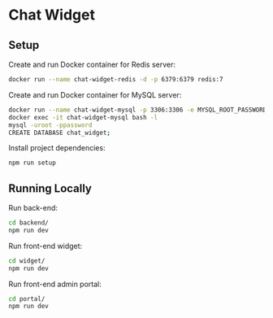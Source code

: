 # Chat Widget

## Setup
Create and run Docker container for Redis server:
```bash
docker run --name chat-widget-redis -d -p 6379:6379 redis:7
```

Create and run Docker container for MySQL server:
```bash
docker run --name chat-widget-mysql -p 3306:3306 -e MYSQL_ROOT_PASSWORD=password -d mysql:8
docker exec -it chat-widget-mysql bash -l
mysql -uroot -ppassword
CREATE DATABASE chat_widget;
```

Install project dependencies:
```bash
npm run setup
```

## Running Locally
Run back-end:
```bash
cd backend/
npm run dev
```

Run front-end widget:
```bash
cd widget/
npm run dev
```

Run front-end admin portal:
```bash
cd portal/
npm run dev
```